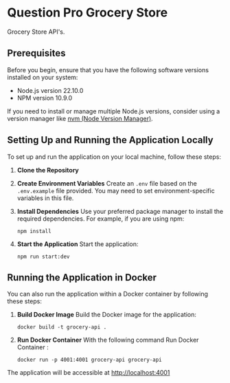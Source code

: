 # Question Pro Grocery Store

Grocery Store API's.

## Prerequisites

Before you begin, ensure that you have the following software versions installed on your system:

- Node.js version 22.10.0
- NPM version 10.9.0

If you need to install or manage multiple Node.js versions, consider using a version manager like [nvm (Node Version Manager)](https://github.com/nvm-sh/nvm).

## Setting Up and Running the Application Locally

To set up and run the application on your local machine, follow these steps:

1. **Clone the Repository**

2. **Create Environment Variables**
   Create an `.env` file based on the `.env.example` file provided. You may need to set environment-specific variables in this file.

3. **Install Dependencies**
   Use your preferred package manager to install the required dependencies. For example, if you are using npm:

   ```
   npm install
   ```

4. **Start the Application**
   Start the application:

   ```
   npm run start:dev
   ```

## Running the Application in Docker

You can also run the application within a Docker container by following these steps:

1. **Build Docker Image**
   Build the Docker image for the application:

   ```
   docker build -t grocery-api .
   ```

2. **Run Docker Container**
   With the following command Run Docker Container :
   ```
   docker run -p 4001:4001 grocery-api grocery-api
   ```

The application will be accessible at [http://localhost:4001](http://localhost:4001)

##
